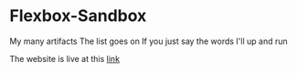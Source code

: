 # Flexbox-Sandbox
My many artifacts The list goes on If you just say the words I'll up and run

The website is live at this [link](https://sleepy-yalow-8e6464.netlify.com)


